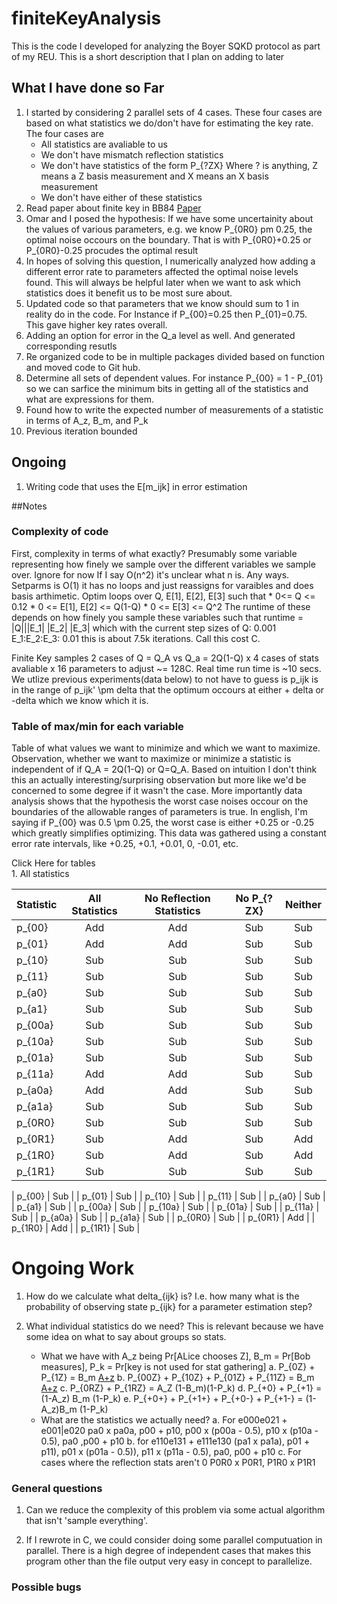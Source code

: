 # finiteKeyAnalysis
This is the code I developed for analyzing the Boyer SQKD protocol as part of my REU. This is a short description that I plan on adding to later

## What I have done so Far
1. I started by considering 2 parallel sets of 4 cases. These four cases are based on what statistics we do/don't have for estimating the key rate. The four cases are
	*  All statistics are avaliable to us
	*  We don't have mismatch reflection statistics
	*  We don't have statistics of the form P_{?ZX} Where ? is anything, Z means a Z basis measurement and X means an X basis measurement
	*  We don't have either of these statistics
2. Read paper about finite key in BB84 [Paper](https://journals.aps.org/prl/pdf/10.1103/PhysRevLett.100.200501)
3. Omar and I posed the hypothesis: If we have some uncertainity about the values of various parameters, e.g. we know P_{0R0} pm 0.25, the optimal noise occours on the boundary. That is with P_{0R0}+0.25 or P_{0R0}-0.25 procudes the optimal result
4. In hopes of solving this question, I numerically analyzed how adding a different error rate to parameters affected the optimal noise levels found. This will always be helpful later when we want to ask which statistics does it benefit us to be most sure about. 
5. Updated code so that parameters that we know should sum to 1 in reality do in the code. For Instance if P_{00}=0.25 then P_{01}=0.75. This gave higher key rates overall.
6. Adding an option for error in the Q_a level as well. And generated corresponding resutls
7. Re organized code to be in multiple packages divided based on function and moved code to Git hub.
8. Determine all sets of dependent values. For instance P_{00} = 1 - P_{01} so we can sarfice the minimum bits in getting all of the statistics and what are expressions for them.
9. Found how to write the expected number of measurements of a statistic in terms of A_z, B_m, and P_k
10. Previous iteration bounded 
## Ongoing
1. Writing code that uses the E[m_ijk] in error estimation

##Notes

### Complexity of code

First, complexity in terms of what exactly? Presumably some variable representing how finely we sample over the different variables we sample over. Ignore for now If I say O(n^2) it's unclear what n is. 
Any ways. Setparms is O(1) it has no loops and just reassigns for varaibles and does basis arthimetic. 
Optim loops over Q, E[1], E[2], E[3] such that
	* 0<= Q <= 0.12
	* 0 <= E[1], E[2] <= Q(1-Q)
	* 0 <= E[3] <= Q^2
The runtime of these depends on how finely you sample these variables such that runtime = |Q|||E_1| |E_2| |E_3| which with the current step sizes of Q: 0.001 E_1:E_2:E_3: 0.01 this is about 7.5k iterations. Call this cost C. 

Finite Key samples 2 cases of Q = Q_A vs Q_a = 2Q(1-Q) x 4 cases of stats avaliable x 16 parameters to adjust ~= 128C. Real time run time is ~10 secs. We utlize previous experiments(data below) to not have to guess is p_ijk is in the range of p_ijk' \pm delta that the optimum occours at either + delta or -delta which we know which it is. 

### Table of max/min for each variable
Table of what values we want to minimize and which we want to maximize. Observation, whether we want to maximize or minimize a statistic is independent of if Q_A = 2Q(1-Q) or Q=Q_A. Based on intuition I don't think this an actually interesting/surprising observation but more like we'd be concerned to some degree if it wasn't the case. More importantly data analysis shows that the hypothesis the worst case noises occour on the boundaries of the allowable ranges of parameters is true. In english, I'm saying if P_{00} was 0.5 \pm 0.25, the worst case is either +0.25 or -0.25 which greatly simplifies optimizing. This data was gathered using a constant error rate intervals, like +0.25, +0.1, +0.01, 0, -0.01, etc. 

<summary> Click Here for tables </summary>
<a>
1. All statistics

| Statistic     | All Statistics     | No Reflection Statistics| No P_{?ZX}| Neither |
| ------------- |:-------------:|:-------------:|:------------:|:-----------:|
| p_{00}        | Add | Add | Sub | Sub |
| p_{01}        | Add | Add | Sub | Sub |
| p_{10}        | Sub | Sub | Sub | Sub |
| p_{11}        | Sub | Sub | Sub | Sub |
| p_{a0}        | Sub | Sub | Sub | Sub |
| p_{a1}        | Sub | Sub | Sub | Sub |
| p_{00a}       | Sub | Sub | Sub | Sub |
| p_{10a}       | Sub | Sub | Sub | Sub |
| p_{01a}       | Sub | Sub | Sub | Sub |
| p_{11a}       | Add | Add | Sub | Sub |
| p_{a0a}       | Add | Add | Sub | Sub |
| p_{a1a}       | Sub | Sub | Sub | Sub |
| p_{0R0}       | Sub | Sub | Sub | Sub |
| p_{0R1}       | Sub | Add | Sub | Add |
| p_{1R0}       | Sub | Add | Sub | Add |
| p_{1R1}       | Sub | Sub | Sub | Sub |

| p_{00}        | Sub |
| p_{01}        | Sub |
| p_{10}        | Sub |
| p_{11}        | Sub |
| p_{a0}        | Sub |
| p_{a1}        | Sub |
| p_{00a}       | Sub |
| p_{10a}       | Sub |
| p_{01a}       | Sub |
| p_{11a}       | Sub |
| p_{a0a}       | Sub |
| p_{a1a}       | Sub |
| p_{0R0}       | Sub |
| p_{0R1}       | Add |
| p_{1R0}       | Add |
| p_{1R1}       | Sub |

</a>


# Ongoing  Work

1. How do we calculate what delta_{ijk} is? I.e. how many what is the probability of observing state p_{ijk} for a parameter estimation step? 

2. What individual statistics do we need? This is relevant because we have some idea on what to say about groups so stats. 

	* What we have with A_z being Pr[ALice chooses Z], B_m = Pr[Bob measures], P_k = Pr[key is not used for stat gathering]
		a. P_{0Z} + P_{1Z} = B_m [A+z](1-P_k)
		b. P_{00Z} + P_{10Z} + P_{01Z} + P_{11Z} = B_m [A+z](1-P_k)
		c. P_{0RZ} + P_{1RZ} = A_Z (1-B_m)(1-P_k)
		d. P_{+0} + P_{+1} = (1-A_z) B_m (1-P_k)
		e. P_{+0+} + P_{+1+} + P_{+0-} + P_{+1-} = (1-A_z)B_m (1-P_k)
	* What are the statistics we actually need?
		a. For e000e021 + e001|e020
			pa0 x pa0a, p00 + p10, p00 x (p00a - 0.5), p10 x (p10a - 0.5),  pa0 ,p00 + p10
		b. for e110e131 + e111e130
        	(pa1 x pa1a), p01 + p11), p01 x (p01a - 0.5)), p11 x (p11a - 0.5), pa0, p00 + p10
        c. For cases where the reflection stats aren't 0
       		P0R0 x P0R1, P1R0 x P1R1

### General questions
1. Can we reduce the complexity of this problem via some actual algorithm that isn't 'sample everything'.

2. If I rewrote in C, we could consider doing some parallel computuation in parallel. There is a high degree of independent cases that makes this program other than the file output very easy in concept to parallelize. 
### Possible bugs
